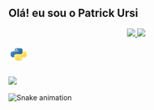 ## Olá! eu sou o Patrick Ursi 

<div align="center">
  <a href="https://github.com/PatrickUrsi">
  <img height="150em" src="https://github-readme-stats.vercel.app/api?username=PatrickUrsi&show_icons=true&theme=tokyonight&include_all_commits=true&count_private=true"/>
  <img height="150em" src="https://github-readme-stats.vercel.app/api/top-langs/?username=PatrickUrsi&layout=compact&langs_count=7&theme=tokyonight"/>
</div>
<div style="display: inline_block"><br>
    <img align="center" alt="Rafa-Python" height="30" width="40" src="https://raw.githubusercontent.com/devicons/devicon/master/icons/python/python-original.svg">
</div>
  
  ##
 
</div>
    <a href="https://www.linkedin.com/in/patrickursi/" target="_blank"><img src="https://img.shields.io/badge/-LinkedIn-%230077B5?style=for-the-badge&logo=linkedin&logoColor=white" target="_blank"></a> 
</div>

![Snake animation](https://github.com/PatrickUrsi/PatrickUrsi/blob/output/github-contribution-grid-snake.svg)

  ##
